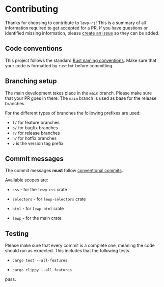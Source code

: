 # Contributing

Thanks for choosing to contribute to `lewp-rs`! This is a summary of all information required to get accepted for a PR. If you have questions or identified missing information, please [create an issue](https://github.com/emirror-de/lewp-rs/issues/new) so they can be added.

## Code conventions

This project follows the standard [Rust naming conventions](https://rust-lang.github.io/api-guidelines/naming.html). Make sure that your code is formatted by `rustfmt` before committing.

## Branching setup

The main development takes place in the `main` branch. Please make sure that your PR goes in there. The `main` branch is used as base for the release branches.

For the different types of branches the following prefixes are used:

* `f/` for feature branches
* `b/` for bugfix branches
* `r/` for release branches
* `h/` for hotfix branches
* `v` is the version tag prefix

## Commit messages

The commit messages **must** follow [conventional commits](https://www.conventionalcommits.org/en/v1.0.0).

Available scopes are:

* `css` - for the `lewp-css` crate

* `selectors` - for `lewp-selectors` crate

* `html` - for `lewp-html` crate

* `lewp` - for the main crate

## Testing

Please make sure that every commit is a complete one, meaning the code should run as expected. This includes that the following tests

- `cargo test --all-features`

- `cargo clippy --all-features`

pass.
